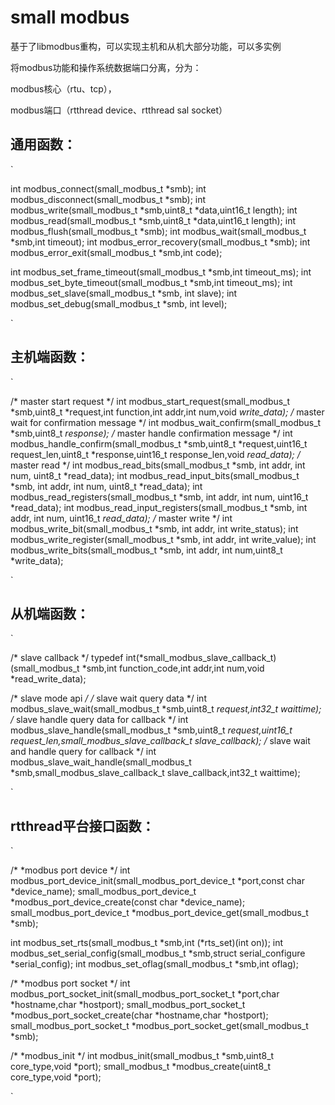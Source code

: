 # small modbus



基于了libmodbus重构，可以实现主机和从机大部分功能，可以多实例

将modbus功能和操作系统数据端口分离，分为：

modbus核心（rtu、tcp），

modbus端口（rtthread device、rtthread sal socket）



## 通用函数：

`

int modbus_connect(small_modbus_t *smb);
int modbus_disconnect(small_modbus_t *smb);
int modbus_write(small_modbus_t *smb,uint8_t *data,uint16_t length);
int modbus_read(small_modbus_t *smb,uint8_t *data,uint16_t length);
int modbus_flush(small_modbus_t *smb);
int modbus_wait(small_modbus_t *smb,int timeout);
int modbus_error_recovery(small_modbus_t *smb);
int modbus_error_exit(small_modbus_t *smb,int code);

int modbus_set_frame_timeout(small_modbus_t *smb,int timeout_ms);
int modbus_set_byte_timeout(small_modbus_t *smb,int timeout_ms);
int modbus_set_slave(small_modbus_t *smb, int slave);
int modbus_set_debug(small_modbus_t *smb, int level);

`





## 主机端函数：

`

/* master start request */
int modbus_start_request(small_modbus_t *smb,uint8_t *request,int function,int addr,int num,void *write_data);
/* master wait for confirmation message */
int modbus_wait_confirm(small_modbus_t *smb,uint8_t *response);
/* master handle confirmation message */
int modbus_handle_confirm(small_modbus_t *smb,uint8_t *request,uint16_t request_len,uint8_t *response,uint16_t response_len,void *read_data);
/* master read */
int modbus_read_bits(small_modbus_t *smb, int addr, int num, uint8_t *read_data);
int modbus_read_input_bits(small_modbus_t *smb, int addr, int num, uint8_t *read_data);
int modbus_read_registers(small_modbus_t *smb, int addr, int num, uint16_t *read_data);
int modbus_read_input_registers(small_modbus_t *smb, int addr, int num, uint16_t *read_data);
/* master write */
int modbus_write_bit(small_modbus_t *smb, int addr, int write_status);
int modbus_write_register(small_modbus_t *smb, int addr, int write_value);
int modbus_write_bits(small_modbus_t *smb, int addr, int num,uint8_t *write_data);

`



## 从机端函数：

`

/* slave callback */
typedef int(*small_modbus_slave_callback_t)(small_modbus_t *smb,int function_code,int addr,int num,void *read_write_data);

/* slave mode api */
/* slave wait query data */
int modbus_slave_wait(small_modbus_t *smb,uint8_t *request,int32_t waittime);
/* slave handle query data for callback */
int modbus_slave_handle(small_modbus_t *smb,uint8_t *request,uint16_t request_len,small_modbus_slave_callback_t slave_callback);
/* slave wait and handle query for callback */
int modbus_slave_wait_handle(small_modbus_t *smb,small_modbus_slave_callback_t slave_callback,int32_t waittime);

`









## rtthread平台接口函数：

`

/*
*modbus port device
*/
int modbus_port_device_init(small_modbus_port_device_t *port,const char *device_name);
small_modbus_port_device_t *modbus_port_device_create(const char *device_name);
small_modbus_port_device_t *modbus_port_device_get(small_modbus_t *smb);

int modbus_set_rts(small_modbus_t *smb,int (*rts_set)(int on));
int modbus_set_serial_config(small_modbus_t *smb,struct serial_configure *serial_config);
int modbus_set_oflag(small_modbus_t *smb,int oflag);

/*
*modbus port socket
*/
int modbus_port_socket_init(small_modbus_port_socket_t *port,char *hostname,char *hostport);
small_modbus_port_socket_t *modbus_port_socket_create(char *hostname,char *hostport);
small_modbus_port_socket_t *modbus_port_socket_get(small_modbus_t *smb);

/*
*modbus_init
*/
int modbus_init(small_modbus_t *smb,uint8_t core_type,void *port);
small_modbus_t *modbus_create(uint8_t core_type,void *port);

`




















